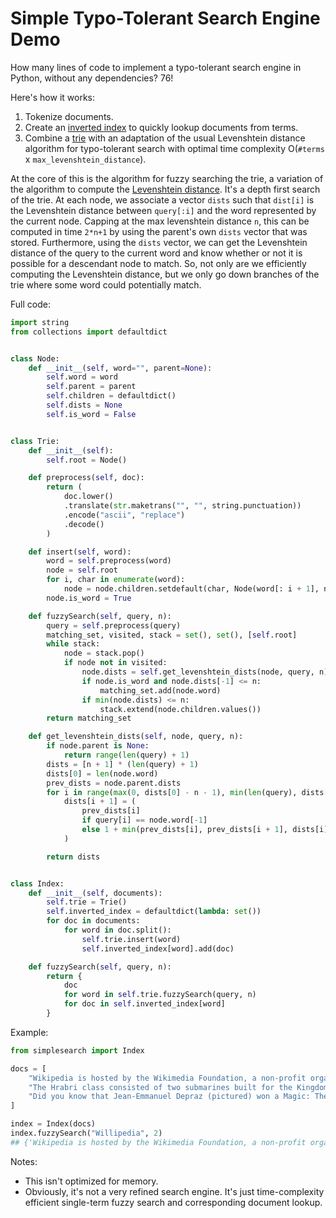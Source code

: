 # Simple Typo-Tolerant Search Engine Demo

How many lines of code to implement a typo-tolerant search engine in Python, without any dependencies? 76!

Here's how it works:
1. Tokenize documents.
2. Create an [inverted index](https://en.wikipedia.org/wiki/Inverted_index) to quickly lookup documents from terms.
3. Combine a [trie](https://en.wikipedia.org/wiki/Trie) with an adaptation of the usual Levenshtein distance algorithm for typo-tolerant search with optimal time complexity O(`#terms` x `max_levenshtein_distance`).

At the core of this is the algorithm for fuzzy searching the trie, a variation of the algorithm to compute the [Levenshtein distance](https://en.wikipedia.org/wiki/Levenshtein_distance). 
It's a depth first search of the trie. At each node, we associate a vector `dists` such that `dist[i]` is the Levenshtein distance between `query[:i]` and the word represented by the current node. 
Capping at the max levenshtein distance `n`, this can be computed in time `2*n+1` by using the parent's own `dists` vector that was stored.
Furthermore, using the `dists` vector, we can get the Levenshtein distance of the query to the current word and know whether or not it is possible for a descendant node to match.
So, not only are we efficiently computing the Levenshtein distance, but we only go down branches of the trie where some word could potentially match. 

Full code:

```python
import string
from collections import defaultdict


class Node:
    def __init__(self, word="", parent=None):
        self.word = word
        self.parent = parent
        self.children = defaultdict()
        self.dists = None
        self.is_word = False


class Trie:
    def __init__(self):
        self.root = Node()

    def preprocess(self, doc):
        return (
            doc.lower()
            .translate(str.maketrans("", "", string.punctuation))
            .encode("ascii", "replace")
            .decode()
        )

    def insert(self, word):
        word = self.preprocess(word)
        node = self.root
        for i, char in enumerate(word):
            node = node.children.setdefault(char, Node(word[: i + 1], node))
        node.is_word = True

    def fuzzySearch(self, query, n):
        query = self.preprocess(query)
        matching_set, visited, stack = set(), set(), [self.root]
        while stack:
            node = stack.pop()
            if node not in visited:
                node.dists = self.get_levenshtein_dists(node, query, n)
                if node.is_word and node.dists[-1] <= n:
                    matching_set.add(node.word)
                if min(node.dists) <= n:
                    stack.extend(node.children.values())
        return matching_set

    def get_levenshtein_dists(self, node, query, n):
        if node.parent is None:
            return range(len(query) + 1)
        dists = [n + 1] * (len(query) + 1)
        dists[0] = len(node.word)
        prev_dists = node.parent.dists
        for i in range(max(0, dists[0] - n - 1), min(len(query), dists[0] + n + 1)):
            dists[i + 1] = (
                prev_dists[i]
                if query[i] == node.word[-1]
                else 1 + min(prev_dists[i], prev_dists[i + 1], dists[i])
            )

        return dists


class Index:
    def __init__(self, documents):
        self.trie = Trie()
        self.inverted_index = defaultdict(lambda: set())
        for doc in documents:
            for word in doc.split():
                self.trie.insert(word)
                self.inverted_index[word].add(doc)

    def fuzzySearch(self, query, n):
        return {
            doc
            for word in self.trie.fuzzySearch(query, n)
            for doc in self.inverted_index[word]
        }
```

Example:

```python
from simplesearch import Index

docs = [
    "Wikipedia is hosted by the Wikimedia Foundation, a non-profit organization that also hosts a range of other projects.",
    "The Hrabri class con­sist­ed of two sub­ma­rines built for the King­dom of Serbs, Croats and Slo­venes. The first sub­ma­rines to serve in the Royal Yugoslav Navy (KM), they arrived in Yugoslavia on 5 April 1928, and participated in cruises to Mediterranean ports prior to World War II."
    "Did you know that Jean-Emmanuel Depraz (pictured) won a Magic: The Gathering world championship using three cards depicting the player who beat him in 2021?"
]

index = Index(docs)
index.fuzzySearch("Willipedia", 2)
## {'Wikipedia is hosted by the Wikimedia Foundation, a non-profit organization that also hosts a range of other projects.'}
```

Notes:
- This isn't optimized for memory.
- Obviously, it's not a very refined search engine. It's just time-complexity efficient single-term fuzzy search and corresponding document lookup. 

